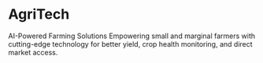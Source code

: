# AgriTech
AI-Powered Farming Solutions Empowering small and marginal farmers with cutting-edge technology for better yield, crop health monitoring, and direct market access.
